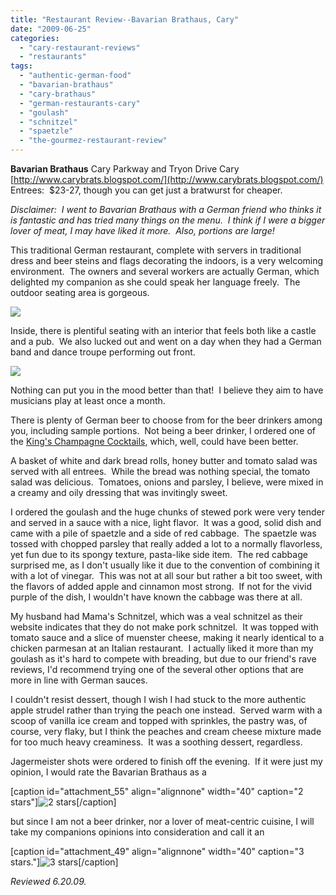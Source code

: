 ```yaml
---
title: "Restaurant Review--Bavarian Brathaus, Cary"
date: "2009-06-25"
categories: 
  - "cary-restaurant-reviews"
  - "restaurants"
tags: 
  - "authentic-german-food"
  - "bavarian-brathaus"
  - "cary-brathaus"
  - "german-restaurants-cary"
  - "goulash"
  - "schnitzel"
  - "spaetzle"
  - "the-gourmez-restaurant-review"
---
```


**Bavarian Brathaus** Cary Parkway and Tryon Drive Cary [http://www.carybrats.blogspot.com/](http://www.carybrats.blogspot.com/) Entrees:  $23-27, though you can get just a bratwurst for cheaper.

_Disclaimer:  I went to Bavarian Brathaus with a German friend who thinks it is fantastic and has tried many things on the menu.  I think if I were a bigger lover of meat, I may have liked it more.  Also, portions are large!_

This traditional German restaurant, complete with servers in traditional dress and beer steins and flags decorating the indoors, is a very welcoming environment.  The owners and several workers are actually German, which delighted my companion as she could speak her language freely.  The outdoor seating area is gorgeous.

![](http://www.thegourmez.com/gourmez/photos/outsidebrat.jpg)

Inside, there is plentiful seating with an interior that feels both like a castle and a pub.  We also lucked out and went on a day when they had a German band and dance troupe performing out front.

![](http://www.thegourmez.com/gourmez/photos/dancebrat.jpg)

Nothing can put you in the mood better than that!  I believe they aim to have musicians play at least once a month.

There is plenty of German beer to choose from for the beer drinkers among you, including sample portions.  Not being a beer drinker, I ordered one of the [King's Champagne Cocktails](http://www.thegourmez.com/gourmez/cocktails/review.php?id=29&type= "The Gourmez Cocktail Review"), which, well, could have been better.

A basket of white and dark bread rolls, honey butter and tomato salad was served with all entrees.  While the bread was nothing special, the tomato salad was delicious.  Tomatoes, onions and parsley, I believe, were mixed in a creamy and oily dressing that was invitingly sweet.

I ordered the goulash and the huge chunks of stewed pork were very tender and served in a sauce with a nice, light flavor.  It was a good, solid dish and came with a pile of spaetzle and a side of red cabbage.  The spaetzle was tossed with chopped parsley that really added a lot to a normally flavorless, yet fun due to its spongy texture, pasta-like side item.  The red cabbage surprised me, as I don't usually like it due to the convention of combining it with a lot of vinegar.  This was not at all sour but rather a bit too sweet, with the flavors of added apple and cinnamon most strong.  If not for the vivid purple of the dish, I wouldn't have known the cabbage was there at all.

My husband had Mama's Schnitzel, which was a veal schnitzel as their website indicates that they do not make pork schnitzel.  It was topped with tomato sauce and a slice of muenster cheese, making it nearly identical to a chicken parmesan at an Italian restaurant.  I actually liked it more than my goulash as it's hard to compete with breading, but due to our friend's rave reviews, I'd recommend trying one of the several other options that are more in line with German sauces.

I couldn't resist dessert, though I wish I had stuck to the more authentic apple strudel rather than trying the peach one instead.  Served warm with a scoop of vanilla ice cream and topped with sprinkles, the pastry was, of course, very flaky, but I think the peaches and cream cheese mixture made for too much heavy creaminess.  It was a soothing dessert, regardless.

Jagermeister shots were ordered to finish off the evening.  If it were just my opinion, I would rate the Bavarian Brathaus as a

\[caption id="attachment\_55" align="alignnone" width="40" caption="2 stars"\]![2 stars](http://s3.amazonaws.com/thegourmez-wpmedia/2009/02/rating_chicken11.gif "rating_chicken11")\[/caption\]

but since I am not a beer drinker, nor a lover of meat-centric cuisine, I will take my companions opinions into consideration and call it an

\[caption id="attachment\_49" align="alignnone" width="40" caption="3 stars."\]![3 stars](http://s3.amazonaws.com/thegourmez-wpmedia/2009/02/rating_avocado1.gif "rating_avocado1")\[/caption\]

_Reviewed 6.20.09._
